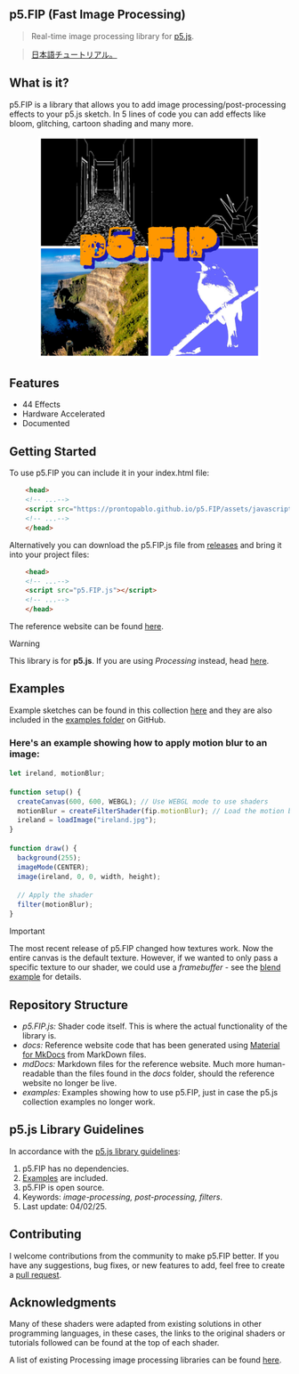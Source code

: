 ## p5.FIP (Fast Image Processing)
> Real-time image processing library for [p5.js](https://p5js.org/).

> [日本語チュートリアル。](https://qiita.com/youtoy/items/2b670ea176d9b126ae0d)

## What is it?
p5.FIP is a library that allows you to add image processing/post-processing effects to your p5.js sketch. In 5 lines of code you can add effects like bloom, glitching, cartoon shading and many more.

<div style="display: flex; justify-content: center">
        <div>
        <img width="400" height="400" src="./examples/images/p5.FIPLogo.jpg">
        </div>
</div>

## Features
- 44 Effects
- Hardware Accelerated
- Documented

## Getting Started

To use p5.FIP you can include it in your index.html file:
```html
    <head>
    <!-- ...-->
    <script src="https://prontopablo.github.io/p5.FIP/assets/javascripts/p5.FIP.js"></script>
    <!-- ...-->
    </head>
```
Alternatively you can download the p5.FIP.js file from [releases](https://github.com/prontopablo/p5.FIP/releases) and bring it into your project files:
``` html
    <head>
    <!-- ...-->
    <script src="p5.FIP.js"></script>
    <!-- ...-->
    </head>
```
The reference website can be found [here](https://prontopablo.github.io/p5.FIP/).

> [!WARNING]
> This library is for **p5.js**. If you are using _Processing_ instead, head [here](https://github.com/prontopablo/FIP).

## Examples
Example sketches can be found in this collection [here](https://editor.p5js.org/prontopablo/collections/MA4R8jvck) and they are also included in the [examples folder](https://github.com/prontopablo/p5.FIP/tree/main/examples) on GitHub.

<h3> Here's an example showing how to apply motion blur to an image: </h3>

```js
let ireland, motionBlur;

function setup() {
  createCanvas(600, 600, WEBGL); // Use WEBGL mode to use shaders
  motionBlur = createFilterShader(fip.motionBlur); // Load the motion blur shader
  ireland = loadImage("ireland.jpg");
}
  
function draw() {
  background(255);
  imageMode(CENTER);
  image(ireland, 0, 0, width, height);
    
  // Apply the shader
  filter(motionBlur);
}  
```
> [!IMPORTANT]  
> The most recent release of p5.FIP changed how textures work. Now the entire canvas is the default texture. However, if we wanted to only pass a specific texture to our shader, we could use a _framebuffer_ - see the [blend example](https://editor.p5js.org/prontopablo/sketches/AoeQAXAap) for details.

## Repository Structure
- _p5.FIP.js:_ Shader code itself. This is where the actual functionality of the library is.
- _docs:_ Reference website code that has been generated using [Material for MkDocs](https://squidfunk.github.io/mkdocs-material/) from MarkDown files.
- _mdDocs:_ Markdown files for the reference website. Much more human-readable than the files found in the _docs_ folder, should the reference website no longer be live.
- _examples:_ Examples showing how to use p5.FIP, just in case the p5.js collection examples no longer work.

## p5.js Library Guidelines
In accordance with the [p5.js library guidelines](https://github.com/processing/p5.js/blob/main/contributor_docs/creating_libraries.md):

1. p5.FIP has no dependencies.
3. [Examples](https://github.com/prontopablo/p5.FIP/tree/main/examples) are included.
4. p5.FIP is open source.
5. Keywords: _image-processing, post-processing, filters_.
6. Last update: 04/02/25.

## Contributing
I welcome contributions from the community to make p5.FIP better. If you have any suggestions, bug fixes, or new features to add, feel free to create a [pull request](https://github.com/prontopablo/p5.FIP/pulls).

## Acknowledgments
Many of these shaders were adapted from existing solutions in other programming languages, in these cases, the links to the original shaders or tutorials followed can be found at the top of each shader.

A list of existing Processing image processing libraries can be found [here](https://prontopablo.github.io/p5.FIP/resources).
